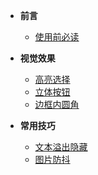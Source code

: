 * **前言**
  * [使用前必读](/README.md)
  
* **视觉效果**
  * [高亮选择](/csspage/selectionHighlight.md)
  * [立体按钮](/csspage/buttonShadow.md)
  * [边框内圆角](/csspage/borderRadius.md)

* **常用技巧**
  * [文本溢出隐藏](/csspage/textHien.md)
  * [图片防抖](/csspage/imgAntiShake.md)